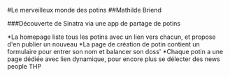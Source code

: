 #Le merveilleux monde des potins
##Mathilde Briend

###Découverte de Sinatra via une app de partage de potins 

*La homepage liste tous les potins avec un lien vers chacun, et propose d'en publier un nouveau
*La page de création de potin contient un formulaire pour entrer son nom et balancer son doss'
*Chaque potin a une page dédiée avec lien dynamique, pour encore plus se délecter des news people THP
